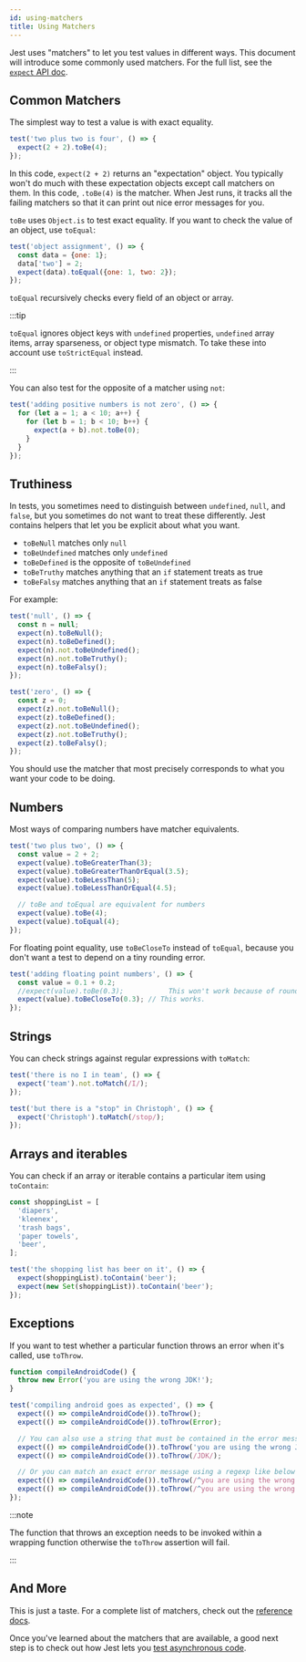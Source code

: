 ```yaml
---
id: using-matchers
title: Using Matchers
---
```


Jest uses "matchers" to let you test values in different ways. This document will introduce some commonly used matchers. For the full list, see the [`expect` API doc](ExpectAPI.md).

## Common Matchers

The simplest way to test a value is with exact equality.

```js
test('two plus two is four', () => {
  expect(2 + 2).toBe(4);
});
```

In this code, `expect(2 + 2)` returns an "expectation" object. You typically won't do much with these expectation objects except call matchers on them. In this code, `.toBe(4)` is the matcher. When Jest runs, it tracks all the failing matchers so that it can print out nice error messages for you.

`toBe` uses `Object.is` to test exact equality. If you want to check the value of an object, use `toEqual`:

```js
test('object assignment', () => {
  const data = {one: 1};
  data['two'] = 2;
  expect(data).toEqual({one: 1, two: 2});
});
```

`toEqual` recursively checks every field of an object or array.

:::tip

`toEqual` ignores object keys with `undefined` properties, `undefined` array items, array sparseness, or object type mismatch. To take these into account use `toStrictEqual` instead.

:::

You can also test for the opposite of a matcher using `not`:

```js
test('adding positive numbers is not zero', () => {
  for (let a = 1; a < 10; a++) {
    for (let b = 1; b < 10; b++) {
      expect(a + b).not.toBe(0);
    }
  }
});
```

## Truthiness

In tests, you sometimes need to distinguish between `undefined`, `null`, and `false`, but you sometimes do not want to treat these differently. Jest contains helpers that let you be explicit about what you want.

- `toBeNull` matches only `null`
- `toBeUndefined` matches only `undefined`
- `toBeDefined` is the opposite of `toBeUndefined`
- `toBeTruthy` matches anything that an `if` statement treats as true
- `toBeFalsy` matches anything that an `if` statement treats as false

For example:

```js
test('null', () => {
  const n = null;
  expect(n).toBeNull();
  expect(n).toBeDefined();
  expect(n).not.toBeUndefined();
  expect(n).not.toBeTruthy();
  expect(n).toBeFalsy();
});

test('zero', () => {
  const z = 0;
  expect(z).not.toBeNull();
  expect(z).toBeDefined();
  expect(z).not.toBeUndefined();
  expect(z).not.toBeTruthy();
  expect(z).toBeFalsy();
});
```

You should use the matcher that most precisely corresponds to what you want your code to be doing.

## Numbers

Most ways of comparing numbers have matcher equivalents.

```js
test('two plus two', () => {
  const value = 2 + 2;
  expect(value).toBeGreaterThan(3);
  expect(value).toBeGreaterThanOrEqual(3.5);
  expect(value).toBeLessThan(5);
  expect(value).toBeLessThanOrEqual(4.5);

  // toBe and toEqual are equivalent for numbers
  expect(value).toBe(4);
  expect(value).toEqual(4);
});
```

For floating point equality, use `toBeCloseTo` instead of `toEqual`, because you don't want a test to depend on a tiny rounding error.

```js
test('adding floating point numbers', () => {
  const value = 0.1 + 0.2;
  //expect(value).toBe(0.3);           This won't work because of rounding error
  expect(value).toBeCloseTo(0.3); // This works.
});
```

## Strings

You can check strings against regular expressions with `toMatch`:

```js
test('there is no I in team', () => {
  expect('team').not.toMatch(/I/);
});

test('but there is a "stop" in Christoph', () => {
  expect('Christoph').toMatch(/stop/);
});
```

## Arrays and iterables

You can check if an array or iterable contains a particular item using `toContain`:

```js
const shoppingList = [
  'diapers',
  'kleenex',
  'trash bags',
  'paper towels',
  'beer',
];

test('the shopping list has beer on it', () => {
  expect(shoppingList).toContain('beer');
  expect(new Set(shoppingList)).toContain('beer');
});
```

## Exceptions

If you want to test whether a particular function throws an error when it's called, use `toThrow`.

```js
function compileAndroidCode() {
  throw new Error('you are using the wrong JDK!');
}

test('compiling android goes as expected', () => {
  expect(() => compileAndroidCode()).toThrow();
  expect(() => compileAndroidCode()).toThrow(Error);

  // You can also use a string that must be contained in the error message or a regexp
  expect(() => compileAndroidCode()).toThrow('you are using the wrong JDK');
  expect(() => compileAndroidCode()).toThrow(/JDK/);

  // Or you can match an exact error message using a regexp like below
  expect(() => compileAndroidCode()).toThrow(/^you are using the wrong JDK$/); // Test fails
  expect(() => compileAndroidCode()).toThrow(/^you are using the wrong JDK!$/); // Test pass
});
```

:::note

The function that throws an exception needs to be invoked within a wrapping function otherwise the `toThrow` assertion will fail.

:::

## And More

This is just a taste. For a complete list of matchers, check out the [reference docs](ExpectAPI.md).

Once you've learned about the matchers that are available, a good next step is to check out how Jest lets you [test asynchronous code](TestingAsyncCode.md).
